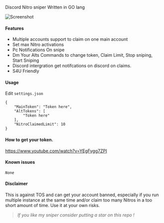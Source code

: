 Discord Nitro sniper Written in GO lang

![Screenshot](screenshot.png)

#### Features

* Multiple accounts support to claim on one main account
* Set max Nitro activations
* Pc Notifications On snipe
* Dm Your Alts Commands to change token, Claim Limit, Stop sniping, Start Sniping
* Discord intergration get notifcations on discord on claims.
* S4U Friendly

#### Usage

Edit `settings.json`

``` json5
{
	"MainToken": "Token here",
	"AltTokens": [
		"Token here"
	],
	"NitroClaimedLimit": 10
}
```

#### How to get your token. 

https://www.youtube.com/watch?v=YEgFvgg7ZPI

#### Known issues

*`None`*

#### Disclaimer

This is against TOS and can get your account banned, especially if you run multiple instance at the same time and/or
claim too many Nitros in a too short amount of time. Use it at your own risks.

> *If you like my sniper consider putting a star on this repo !*
